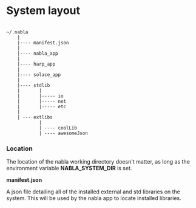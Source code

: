 # System layout

```

~/.nabla
    |
    |---- manifest.json
    |
    |---- nabla_app
    |
    |---- harp_app
    |
    |---- solace_app
    |
    |---- stdlib
    |       |
    |       |----- io
    |       |----- net
    |       |----- etc
    |
    | --- extlibs
            |
            | ---- coolLib
            | ---- awesomeJson
```

### Location

The location of the nabla working directory doesn't matter, as long as the environment variable 
**NABLA_SYSTEM_DIR** is set. 

**manifest.json**

A json file detailing all of the installed external and std libraries on the system. This will be used by the nabla app to locate installed libraries. 

